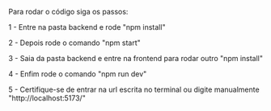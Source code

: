 Para rodar o código siga os passos:

1 - Entre na pasta backend e rode "npm install"

2 - Depois rode o comando "npm start"

3 - Saia da pasta backend e entre na frontend para rodar outro "npm install"

4 - Enfim rode o comando "npm run dev"

5 - Certifique-se de entrar na url escrita no terminal ou digite manualmente "http://localhost:5173/"
